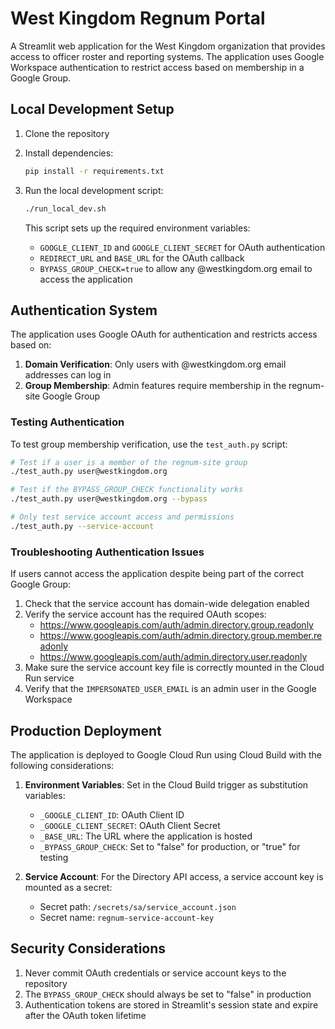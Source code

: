 # West Kingdom Regnum Portal

A Streamlit web application for the West Kingdom organization that provides access to officer roster and reporting systems. The application uses Google Workspace authentication to restrict access based on membership in a Google Group.

## Local Development Setup

1. Clone the repository
2. Install dependencies:
   ```bash
   pip install -r requirements.txt
   ```

3. Run the local development script:
   ```bash
   ./run_local_dev.sh
   ```

   This script sets up the required environment variables:
   - `GOOGLE_CLIENT_ID` and `GOOGLE_CLIENT_SECRET` for OAuth authentication
   - `REDIRECT_URL` and `BASE_URL` for the OAuth callback
   - `BYPASS_GROUP_CHECK=true` to allow any @westkingdom.org email to access the application

## Authentication System

The application uses Google OAuth for authentication and restricts access based on:

1. **Domain Verification**: Only users with @westkingdom.org email addresses can log in
2. **Group Membership**: Admin features require membership in the regnum-site Google Group

### Testing Authentication

To test group membership verification, use the `test_auth.py` script:

```bash
# Test if a user is a member of the regnum-site group
./test_auth.py user@westkingdom.org

# Test if the BYPASS_GROUP_CHECK functionality works
./test_auth.py user@westkingdom.org --bypass

# Only test service account access and permissions
./test_auth.py --service-account
```

### Troubleshooting Authentication Issues

If users cannot access the application despite being part of the correct Google Group:

1. Check that the service account has domain-wide delegation enabled
2. Verify the service account has the required OAuth scopes:
   - https://www.googleapis.com/auth/admin.directory.group.readonly
   - https://www.googleapis.com/auth/admin.directory.group.member.readonly
   - https://www.googleapis.com/auth/admin.directory.user.readonly
3. Make sure the service account key file is correctly mounted in the Cloud Run service
4. Verify that the `IMPERSONATED_USER_EMAIL` is an admin user in the Google Workspace

## Production Deployment

The application is deployed to Google Cloud Run using Cloud Build with the following considerations:

1. **Environment Variables**: Set in the Cloud Build trigger as substitution variables:
   - `_GOOGLE_CLIENT_ID`: OAuth Client ID
   - `_GOOGLE_CLIENT_SECRET`: OAuth Client Secret
   - `_BASE_URL`: The URL where the application is hosted
   - `_BYPASS_GROUP_CHECK`: Set to "false" for production, or "true" for testing

2. **Service Account**: For the Directory API access, a service account key is mounted as a secret:
   - Secret path: `/secrets/sa/service_account.json`
   - Secret name: `regnum-service-account-key`

## Security Considerations

1. Never commit OAuth credentials or service account keys to the repository
2. The `BYPASS_GROUP_CHECK` should always be set to "false" in production
3. Authentication tokens are stored in Streamlit's session state and expire after the OAuth token lifetime 